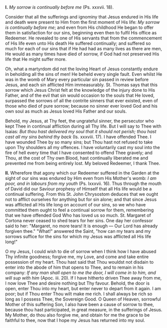 
**I\.** *My sorrow is continually before me* (Ps. xxxvii. 18).

Consider that all the sufferings and ignominy that Jesus endured in His life and death were present to Him from the first moment of His life: *My sorrow is continually before me*; and even from His childhood He began to offer them in satisfaction for our sins, beginning even then to fulfil His office as Redeemer. He revealed to one of His servants that from the commencement of His life even unto His death He suffered continually; and suffered so much for each of our sins that if He had had as many lives as there are men, He would as many times have died of sorrow, if God had not preserved His life that He might suffer more.

Oh, what a martyrdom did not the loving Heart of Jesus constantly endure in beholding all the sins of men! He beheld every single fault. Even whilst He was in the womb of Mary every particular sin passed in review before Jesus, and each sin afflicted Him immeasurably. St. Thomas says that this sorrow which Jesus Christ felt at the knowledge of the injury done to His Father, and of the evil that sin would occasion to the souls that He loved, surpassed the sorrows of all the contrite sinners that ever existed, even of those who died of pure sorrow; because no sinner ever loved God and his own soul as much as Jesus loved His Father and our souls.

Behold, my Jesus, at Thy feet, the ungrateful sinner, the persecutor who kept Thee in continual affliction during all Thy life. But I will say to Thee with Isaias: *But thou hast delivered my soul that it should not perish; thou hast cast all my sins behind thy back* (Is. xxxviii. 17). I have offended Thee. I have wounded Thee by so many sins; but Thou hast not refused to take upon Thy shoulders all my offences. I have voluntarily cast my soul into the fire of hell every time that I have consented to offend Thee gravely; and Thou, at the cost of Thy own Blood, hast continually liberated me and prevented me from being entirely lost. My beloved Redeemer, I thank Thee.

**II\.** Wherefore that agony which our Redeemer suffered in the Garden at the sight of our sins was endured by Him even from His Mother\'s womb: *I am poor, and in labours from my youth* (Ps. lxxxvii. 16). Thus through the mouth of David did our Saviour prophesy of Himself that all His life would be a continual suffering. From this St. John Chrysostom deduces that we ought not to afflict ourselves for anything but for sin alone; and that since Jesus was afflicted all His life long on account of our sins, so we who have committed them ought to feel a continual sorrow for them, remembering that we have offended God Who has loved us so much. St. Margaret of Cortona never ceased to shed tears for her sins. One day her confessor said to her: \"Margaret, no more tears! It is enough — Our Lord has already forgiven thee.\" \"What!\" answered the Saint, \"how can my tears and my sorrows suffice for the sins for which my Jesus was afflicted all His life long!\"

O my Jesus, I could wish to die of sorrow when I think how I have abused Thy infinite goodness; forgive me, my Love, and come and take entire possession of my heart. Thou hast said that Thou wouldst not disdain to enter into the abode of him that opens to Thee, and to remain in his company: *If any man shall open to me the door, I will come in to him, and will sup with him* (Apoc. iii. 20). If I have hitherto driven Thee away from me, I now love Thee and desire nothing but Thy favour. Behold, the door is open, enter Thou into my heart, but enter never to depart from it again. I am poor; but if Thou enter Thou wilt make me rich. I shall always be rich so long as I possess Thee, the Sovereign Good. O Queen of Heaven, sorrowful Mother of this suffering Son, I also have been a cause of sorrow to thee, because thou hast participated, in great measure, in the sufferings of Jesus. My Mother, do thou also forgive me, and obtain for me the grace to be faithful to thee, now that I hope my Jesus has returned into my soul.

